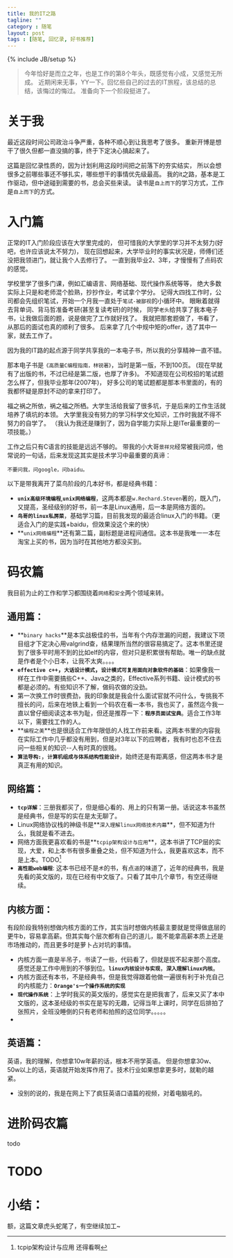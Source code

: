 ```yaml
---
title: 我的IT之路
tagline: ""
category : 随笔
layout: post
tags : [随笔, 回忆录, 好书推荐]
---
```

{% include JB/setup %}

> 今年恰好是而立之年，也是工作的第8个年头，既感觉有小成，又感觉无所成。
> 近期闲来无事，YY一下。回忆些自己的过去的IT旅程，该总结的总结，该悔过的悔过。
> 准备向下一个阶段挺进了。

<!-- more -->

关于我
===============================================================================

最近这段时间公司政治斗争严重，各种不顺心到让我思考了很多。
重新开博是想干了很久但都一直没搞的事，终于下定决心搞起来了。

这篇是回忆录性质的，因为计划利用这段时间把之前落下的夯实结实，
所以会想很多之前哪些事还不够扎实，哪些想干的事情优先级最高。
我的it之路，基本是工作驱动，但中途碰到需要的书，总会买些来读。
读书是`自上而下`的学习方式，工作是`自上而下`的方式。


入门篇
==============================================================================

正常的IT入门阶段应该在大学里完成的，
但可惜我的大学里的学习并不太努力(好吧，也许应该说太不努力)，
现在回想起来，大学毕业时的事实状况是，师傅们还没把我领进门，就让我个人去修行了。
一直到我毕业2、3年，才慢慢有了点码农的感觉。

学校里学了很多门课，例如汇编语言、网络基础、现代操作系统等等，
绝大多数实际上只是和老师混个脸熟，抄抄作业，考试拿个学分。
记得大四找工作时，公司都会先组织笔试，开始一个月我一直处于`笔试-被鄙视`的小循环中。
眼瞅着就得去背单词、背马哲准备考研(甚至复读考研)的时候，
同学`老头`给共享了我本电子书，让我做后面的题，说是做完了工作就好找了。
我就把那套题做了，书看了，从那后的面试也真的顺利了很多。
后来拿了几个中规中矩的offer，选了其中一家，就去工作了。

因为我的IT路的起点源于同学共享我的一本电子书，所以我的分享精神一直不错。

那本电子书是`《高质量C编程指南，林锐著》`，当时是第一版，不到100页。
(现在早就有了出版的书，不过已经是第二版，也厚了许多)。
不知道现在公司校招的笔试题怎么样了，但我毕业那年(2007年)，
好多公司的笔试题都是那本书里面的，有的我都怀疑是原封不动的拿来打印了。

福之祸之所依，祸之福之所栖。大学生活给我留了很多坑，于是后来的工作生活就培养了填坑的本领。
大学里我没有努力的学习科学文化知识，工作时我就不得不努力的自学了。
（我认为我还是赚到了，因为自学能力实际上是ITer最重要的一项技能。）

工作之后只有C语言的技能是远远不够的。
带我的小大哥`景祥兄`经常被我问烦，他常说的一句话，后来发现这其实是技术学习中最重要的真谛：

``` tips
不要问我，问google，问baidu。
```

以下是带我离开了菜鸟阶段的几本好书，都是经典书籍：

* **`unix高级环境编程`**,**`unix网络编程`**，这两本都是`w.Rechard.Steven`著的，既入门，又提高，圣经级别的好书，前一本是Linux通用，后一本是网络方面的。
* **`鸟哥的linux私房菜`**，基础学习篇，目前我发现的最适合linux入门的书籍。（更适合入门的是实践+baidu，但效果没这个来的快）
* **`unix网络编程`**还有第二篇，副标题是进程间通信。这本书是我唯一一本在淘宝上买的书，因为当时在其他地方都没买到。


码农篇
==============================================================================

我目前为止的工作和学习都围绕着`网络`和`安全`两个领域来转。

通用篇：
----------

* **`binary hacks`**是本实战极佳的书，当年有个内存泄漏的问题，我建议下项目组才下定决心用valgrind查，结果理所当然的很容易搞定了。这本书里还提到了很多平时用不到的比如elf的内容，但对只是积累很有帮助。唯一的缺点就是作者是个小日本，让我不太爽。。。。
* **`effective c++`，`大话设计模式`，`设计模式可复用面向对象软件的基础`**：如果像我一样在工作中需要搞些C++、Java之类的，Effective系列书籍、设计模式的书都是必须的。有些知识不了解，做码农做的没劲。
* 第一次换工作时很费劲，我的印象就是我会什么面试官就不问什么，专挑我不擅长的问，后来在地铁上看到一个码农在看一本书，我也买了，虽然迄今我一直以曾仔细阅读这本书为耻，但还是推荐一下：**`程序员面试宝典`**。适合工作3年以下，需要找工作的人。
* **`编程之美`**也是很适合工作年限低的人找工作前来看。这两本书里的内容我在实际工作中几乎都没有用到，但是对3年以下的应聘者，我有时也忍不住去问一些相关的知识--人有时真的很贱。
* **`算法导构:`**，**`计算机组成与体系结构性能设计`**，始终还是有距离感，但这两本书才是真正有用的知识。


网络篇：
-----------

* **`tcp详解`**：三册我都买了，但是细心看的、用上的只有第一册。话说这本书虽然是经典书，但是写的实在是太无聊了。
* Linux网络协议栈的神级书是**`深入理解linux网络技术内幕`**，但不知道为什么，我就是看不进去。
* 网络方面我更喜欢看的书是**`tcpip架构设计与应用`**，这本书讲了TCP层的实现，大爱，和上本书有很多重叠之处，但不知道为什么，我更喜欢这本，而不是上本。TODO[^1]
* **`高性能web编程`**: 这本书已经不是`术`的书，有点`道`的味道了，近年的经典书，我是先看的英文版的，现在已经有中文版了。只看了其中几个章节，有空还得继续。



内核方面：
-------------

有段阶段我特别想做内核方面的工作，其实当时想做内核最主要就是觉得做底层的更牛b，容易拿高薪。但其实每个层次都有自己的道儿，能不能拿高薪本质上还是市场推动的，而且更多时是萝卜占对坑的事情。

* 内核方面一直是半吊子，书读了一些，代码看了，但就是拔不起来那个高度。感觉还是工作中用到的不够到位。**`linux内核设计与实现`**，**`深入理解linux内核`**。
* 内核方面还有本书，不是经典书，但是我觉得跟着他做一遍很有利于补充自己的内核能力：**`Orange's一个操作系统的实现`**
* **`现代操作系统`**：上学时我买的英文版的，感觉实在是把我害了，后来又买了本中文版的，这本圣经级的书实在是写的无趣，记得当年上课时，同学在后排拍了张照片，全班没睡倒的只有老师和拍照的这位同学。。。。。
* 

英语篇：
----------

英语，我的理解，你想拿10w年薪的话，根本不用学英语。
但是你想拿30w、50w以上的话，英语就开始发挥作用了。技术行业如果想拿更多时，就勒的越紧。

* 没别的说的，我是在网上下了疯狂英语口语篇的视频，对着电脑吼的。

进阶码农篇
==============================================================================

todo


TODO
=======================

[^1]: tcpip架构设计与应用 还得看啊

小结：
======================

额，这篇文章虎头蛇尾了，有空继续加工~




